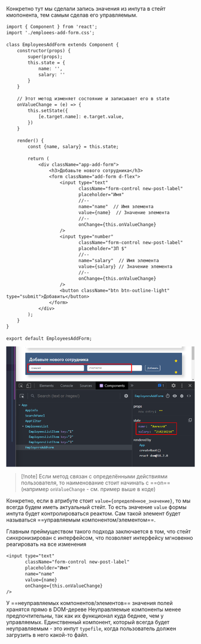 
Конкретно тут мы сделали запись значения из инпута в стейт кмопонента, тем самым сделав его управляемым.

```JSX
import { Component } from 'react';  
import './emploees-add-form.css';  
  
class EmployeesAddForm extends Component {  
    constructor(props) {  
        super(props);  
        this.state = {  
            name: '',  
            salary: ''  
        }  
    }  

	// Этот метод изменяет состояние и записывает его в state
    onValueChange = (e) => {  
        this.setState({  
            [e.target.name]: e.target.value,  
        })  
    }  
  
    render() {  
        const {name, salary} = this.state;  
  
        return (  
            <div className="app-add-form">  
                <h3>Добавьте нового сотрудника</h3>  
                <form className="add-form d-flex">  
                    <input type="text"  
                           className="form-control new-post-label"  
                           placeholder="Имя"  
                           //--
                           name="name"  // Имя элемента
                           value={name}  // Значение элемента
                           //--
                           onChange={this.onValueChange}  
                    />                    
                    <input type="number"  
                           className="form-control new-post-label"  
                           placeholder="ЗП $" 
                           //-- 
                           name="salary"  // Имя элемента
                           value={salary} // Значение элемента
                           //-- 
                           onChange={this.onValueChange}  
                    />                    
                    <button className="btn btn-outline-light" type="submit">Добавить</button>  
                </form>  
            </div>  
        );  
    }  
}  
  
export default EmployeesAddForm;
```

![](_png/670ce42c4cef63880ef52ab7f87c295c.png)

>[!note] Если метод связан с определёнными действиями пользователя, то наименование стоит начинать с ==on== (например `onValueChange` - см. пример выше в коде)

Конкретно, если в атрибуте стоит  `value={определённое_значение}`, то мы всегда будем иметь актуальный стейт. То есть значение `value` формы инпута будет контролироваться реактом. Сам такой элемент будет называться ==управляемым компонентом/элементом==.

Главным преймуществом такого подхода заключается в том, что стейт синхронизирован с интерфейсом, что позволяет интерфейсу мгновенно реагировать на все изменения

```JSX
<input type="text"  
	   className="form-control new-post-label"  
	   placeholder="Имя"  
	   name="name"  
	   value={name}  
	   onChange={this.onValueChange}  
/> 
```

У ==неуправляемых компонентов/элементов== значения полей хранятся прямо в DOM-дереве
Неуправляемые компоненты менее предпочтительны, так как их функционал куда беднее, чем у управляемых.
Единственный компонент, который всегда будет неуправляемым - это инпут `typefile`, когда пользователь должен загрузить в него какой-то файл.